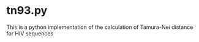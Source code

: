 # tn93.py

This is a python implementation of the calculation of Tamura-Nei distance for HIV sequences